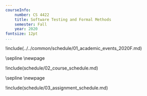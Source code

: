```yaml
---
courseInfo:
    number: CS 4422
    title: Software Testing and Formal Methods
    semester: Fall
    year: 2020
fontsize: 12pt
...
```


!include(../../common/schedule/01_academic_events_2020F.md)

\sepline
\newpage

!include(schedule/02_course_schedule.md)

\sepline
\newpage

!include(schedule/03_assignment_schedule.md)
